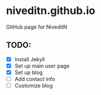 # niveditn.github.io
GitHub page for NiveditN

## TODO:
- [x] Install Jekyll
- [x] Set up main user page
- [x] Set up blog
- [ ] Add contact info
- [ ] Customize blog
